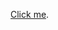 [Click me](https://cdn.rawgit.com/vicente-gonzalez-ruiz/The_Human_Auditory_System/master/index.html).
